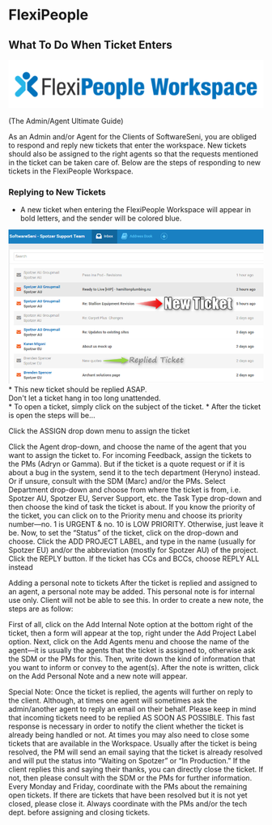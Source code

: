 # FlexiPeople

## What To Do When Ticket Enters
<img src="/images/FlexiPeople.png">

(The Admin/Agent Ultimate Guide)

As an Admin and/or Agent for the Clients of SoftwareSeni, you are obliged to respond and reply new tickets that enter the workspace. New tickets should also be assigned to the right agents so that the requests mentioned in the ticket can be taken care of. Below are the steps of responding to new tickets in the FlexiPeople Workspace.

### Replying to New Tickets
* A new ticket when entering the FlexiPeople Workspace will appear in bold letters, and the sender will be colored blue.
<img src="/images/FPW-inbox.png">
* This new ticket should be replied ASAP. <div class="attention">Don't let a ticket hang in too long unattended.</div>
* To open a ticket, simply click on the subject of the ticket.
* After the ticket is open the steps will be…




Click the ASSIGN drop down menu to assign the ticket 

Click the Agent drop-down, and choose the name of the agent that you want to assign the ticket to. For incoming Feedback, assign the tickets to the PMs (Adryn or Gamma). But if the ticket is a quote request or if it is about a bug in the system, send it to the tech department (Heryno) instead. Or if unsure, consult with the SDM (Marc) and/or the PMs.
Select Department drop-down and choose from where the ticket is from, i.e. Spotzer AU, Spotzer EU, Server Support, etc.
the Task Type drop-down and then choose the kind of task the ticket is about.
If you know the priority of the ticket, you can click on to the Priority menu and choose its priority number—no. 1 is URGENT & no. 10 is LOW PRIORITY. Otherwise, just leave it be.
Now, to set the “Status” of the ticket, click on the drop-down and choose.
Click the ADD PROJECT LABEL, and type in the name (usually for Spotzer EU) and/or the abbreviation (mostly for Spotzer AU) of the project.
Click the REPLY button. If the ticket has CCs and BCCs, choose REPLY ALL instead

Adding a personal note to tickets
After the ticket is replied and assigned to an agent, a personal note may be added. This personal note is for internal use only. Client will not be able to see this. 
In order to create a new note, the steps are as follow:


First of all, click on the Add Internal Note option at the bottom right of the ticket, then a form will appear at the top, right under the Add Project Label option.
Next, click on the Add Agents menu and choose the name of the agent—it is usually the agents that the ticket is assigned to, otherwise ask the SDM or the PMs for this.
Then, write down the kind of information that you want to inform or convey to the agent(s).
After the note is written, click on the Add Personal Note and a new note will appear.

Special Note:
Once the ticket is replied, the agents will further on reply to the client. Although, at times one agent will sometimes ask the admin/another agent to reply an email on their behalf.
Please keep in mind that incoming tickets need to be replied AS SOON AS POSSIBLE. This fast response is necessary in order to notify the client whether the ticket is already being handled or not.
At times you may also need to close some tickets that are available in the Workspace. Usually after the ticket is being resolved, the PM will send an email saying that the ticket is already resolved and will put the status into “Waiting on Spotzer” or “In Production.” If the client replies this and saying their thanks, you can directly close the ticket. If not, then please consult with the SDM or the PMs for further information.
Every Monday and Friday, coordinate with the PMs about the remaining open tickets. If there are tickets that have been resolved but it is not yet closed, please close it.
Always coordinate with the PMs and/or the tech dept. before assigning and closing tickets.

